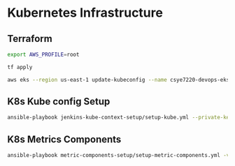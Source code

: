 #  Kubernetes Infrastructure 

## Terraform

```bash
export AWS_PROFILE=root

tf apply

aws eks --region us-east-1 update-kubeconfig --name csye7220-devops-eks-RBuFsThi
```

## K8s Kube config Setup

```bash
ansible-playbook jenkins-kube-context-setup/setup-kube.yml --private-key "~/.ssh/aws-mac"  -i hosts --extra-vars "@extra_vars-local.json" -vvv
```


## K8s Metrics Components

```bash
ansible-playbook metric-components-setup/setup-metric-components.yml -vvv
```